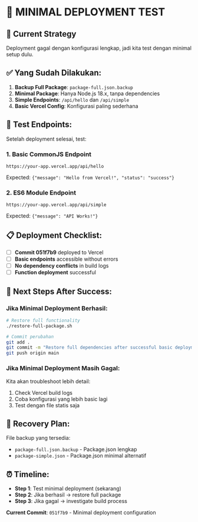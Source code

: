 # 🚨 MINIMAL DEPLOYMENT TEST

## 🎯 **Current Strategy**
Deployment gagal dengan konfigurasi lengkap, jadi kita test dengan minimal setup dulu.

## ✅ **Yang Sudah Dilakukan:**
1. **Backup Full Package**: `package-full.json.backup`
2. **Minimal Package**: Hanya Node.js 18.x, tanpa dependencies
3. **Simple Endpoints**: `/api/hello` dan `/api/simple` 
4. **Basic Vercel Config**: Konfigurasi paling sederhana

## 🧪 **Test Endpoints:**

Setelah deployment selesai, test:

### 1. Basic CommonJS Endpoint
```
https://your-app.vercel.app/api/hello
```
Expected: `{"message": "Hello from Vercel!", "status": "success"}`

### 2. ES6 Module Endpoint  
```
https://your-app.vercel.app/api/simple
```
Expected: `{"message": "API Works!"}`

## 📋 **Deployment Checklist:**

- [ ] **Commit 051f7b9** deployed to Vercel
- [ ] **Basic endpoints** accessible without errors
- [ ] **No dependency conflicts** in build logs
- [ ] **Function deployment** successful

## 🔄 **Next Steps After Success:**

### Jika Minimal Deployment Berhasil:
```bash
# Restore full functionality
./restore-full-package.sh

# Commit perubahan
git add .
git commit -m "Restore full dependencies after successful basic deployment"
git push origin main
```

### Jika Minimal Deployment Masih Gagal:
Kita akan troubleshoot lebih detail:
1. Check Vercel build logs
2. Coba konfigurasi yang lebih basic lagi
3. Test dengan file statis saja

## 🎲 **Recovery Plan:**

File backup yang tersedia:
- `package-full.json.backup` - Package.json lengkap
- `package-simple.json` - Package.json minimal alternatif

## ⏰ **Timeline:**
- **Step 1**: Test minimal deployment (sekarang)
- **Step 2**: Jika berhasil → restore full package
- **Step 3**: Jika gagal → investigate build process

**Current Commit**: `051f7b9` - Minimal deployment configuration